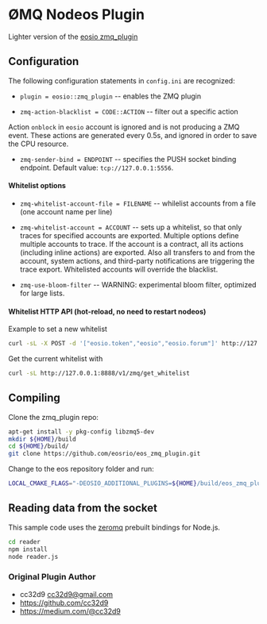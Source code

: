 # ØMQ Nodeos Plugin

Lighter version of the [eosio zmq_plugin](https://github.com/cc32d9/eos_zmq_plugin)

## Configuration

The following configuration statements in `config.ini` are recognized:

* `plugin = eosio::zmq_plugin` -- enables the ZMQ plugin

* `zmq-action-blacklist = CODE::ACTION` -- filter out a specific action

Action `onblock` in `eosio` account is ignored and is not producing a
ZMQ event. These actions are generated every 0.5s, and ignored in order
to save the CPU resource.

* `zmq-sender-bind = ENDPOINT` -- specifies the PUSH socket binding
endpoint. Default value: `tcp://127.0.0.1:5556`.

#### Whitelist options

* `zmq-whitelist-account-file = FILENAME` -- whilelist accounts from a file (one account name per line)

* `zmq-whitelist-account = ACCOUNT` -- sets up a whitelist, so that only traces for specified accounts are exported. Multiple options define multiple accounts to trace. If the account is a contract, all its actions (including inline actions) are exported. Also all transfers to and from the account, system actions, and third-party notifications are triggering the trace export. Whitelisted accounts will override the blacklist.

* `zmq-use-bloom-filter` -- WARNING: experimental bloom filter, optimized for large lists.

#### Whitelist HTTP API (hot-reload, no need to restart nodeos)

Example to set a new whitelist
```bash
curl -sL -X POST -d '["eosio.token","eosio","eosio.forum"]' http://127.0.0.1:8888/v1/zmq/set_whitelist
```

Get the current whitelist with
```bash
curl -sL http://127.0.0.1:8888/v1/zmq/get_whitelist
```

## Compiling

Clone the zmq_plugin repo:
```bash
apt-get install -y pkg-config libzmq5-dev
mkdir ${HOME}/build
cd ${HOME}/build/
git clone https://github.com/eosrio/eos_zmq_plugin.git
```

Change to the eos repository folder and run:
```bash
LOCAL_CMAKE_FLAGS="-DEOSIO_ADDITIONAL_PLUGINS=${HOME}/build/eos_zmq_plugin" ./eosio_build.sh
```

## Reading data from the socket

This sample code uses the [zeromq](https://github.com/zeromq/zeromq.js/) prebuilt bindings for Node.js.

```bash
cd reader
npm install
node reader.js
```

### Original Plugin Author

* cc32d9 <cc32d9@gmail.com>
* https://github.com/cc32d9
* https://medium.com/@cc32d9
